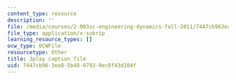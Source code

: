 ```yaml
---
content_type: resource
description: ''
file: /media/courses/2-003sc-engineering-dynamics-fall-2011/7447cb963ea85b4897939ec8f43d104f_qrbCpv3Sv34.vtt
file_type: application/x-subrip
learning_resource_types: []
ocw_type: OCWFile
resourcetype: Other
title: 3play caption file
uid: 7447cb96-3ea8-5b48-9793-9ec8f43d104f
---
```

